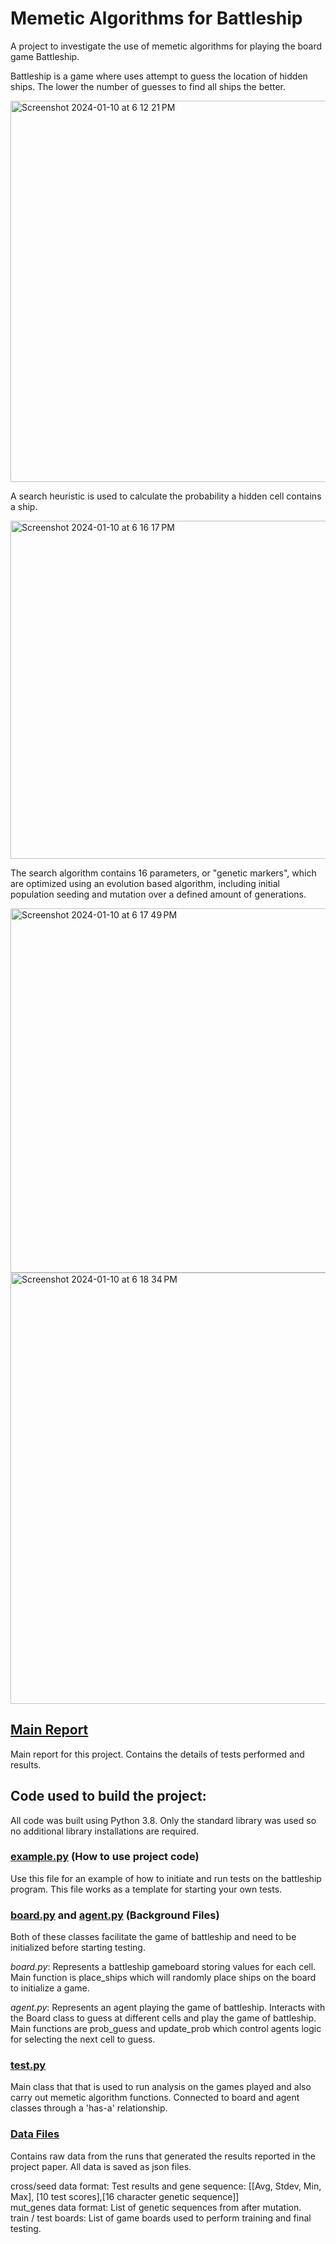 # Memetic Algorithms for Battleship
A project to investigate the use of memetic algorithms for playing the board game Battleship. 

Battleship is a game where uses attempt to guess the location of hidden ships. The lower the number of guesses to find all ships the better.

<img width="610" alt="Screenshot 2024-01-10 at 6 12 21 PM" src="https://github.com/kdevoe/battleship/assets/31428365/16a7ab50-c905-4f9b-9a67-c8d291458623">

A search heuristic is used to calculate the probability a hidden cell contains a ship. 

<img width="541" alt="Screenshot 2024-01-10 at 6 16 17 PM" src="https://github.com/kdevoe/battleship/assets/31428365/970f4210-fdf5-46c7-8a5b-094caf69006b">

The search algorithm contains 16 parameters, or "genetic markers", which are optimized using an evolution based algorithm, including initial population seeding and mutation over a defined amount of generations.

<img width="583" alt="Screenshot 2024-01-10 at 6 17 49 PM" src="https://github.com/kdevoe/battleship/assets/31428365/4929685d-fbba-46d2-8eee-32c079715f64">

<img width="690" alt="Screenshot 2024-01-10 at 6 18 34 PM" src="https://github.com/kdevoe/battleship/assets/31428365/03989724-f383-4229-beb5-50d7b21fdb8a">


## [Main Report](/Memetic_Battleship_KD.pdf)

Main report for this project. Contains the details of tests performed and results.

## Code used to build the project:

All code was built using Python 3.8. Only the standard library was used so no 
additional library installations are required.

### [example.py](/example.py) (How to use project code)

Use this file for an example of how to initiate and run tests on the battleship program. This file works as a template 
for starting your own tests.

### [board.py](/board.py) and [agent.py](/agent.py) (Background Files)

Both of these classes facilitate the game of battleship and need to be initialized before starting testing.  

_board.py_: Represents a battleship gameboard storing values for each cell. Main function is place_ships which will 
randomly place ships on the board to initialize a game.

_agent.py_: Represents an agent playing the game of battleship. Interacts with the Board class to 
guess at different cells and play the game of battleship. Main functions are prob_guess and update_prob which control 
agents logic for selecting the next cell to guess.

### [test.py](/test.py)

Main class that that is used to run analysis on the games played and also carry out memetic algorithm functions. 
Connected to board and agent classes through a 'has-a' relationship.

### [Data Files](/Data)
Contains raw data from the runs that generated the results reported in the project paper. All data is saved as json 
files.    

cross/seed data format: Test results and gene sequence: [[Avg, Stdev, Min, Max], [10 test scores],[16 character genetic sequence]]  
mut_genes data format: List of genetic sequences from after mutation.  
train / test boards: List of game boards used to perform training and final testing.
